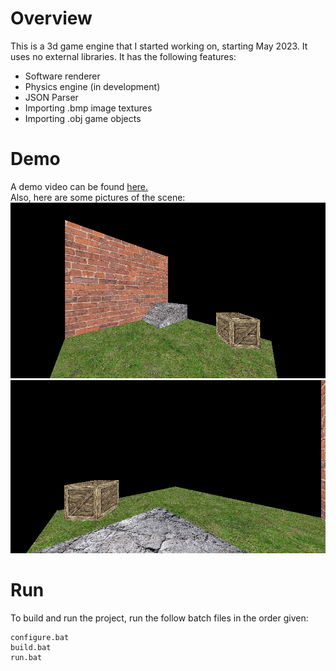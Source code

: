 # Overview
This is a 3d game engine that I started working on, starting May 2023. It uses no external libraries. It has the following features:
- Software renderer
- Physics engine (in development)
- JSON Parser
- Importing .bmp image textures
- Importing .obj game objects

# Demo
A demo video can be found [here.](https://youtu.be/sMuDvSHr05I)\
Also, here are some pictures of the scene:
![](resources/demo1.PNG)
![](resources/demo2.PNG)

# Run
To build and run the project, run the follow batch files in the order given:
```
configure.bat
build.bat
run.bat
```